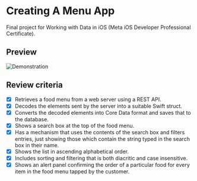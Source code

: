 # Creating A Menu App
Final project for Working with Data in iOS (Meta iOS Developer Professional Certificate).
## Preview
![Demonstration](https://user-images.githubusercontent.com/93353925/225434412-fb7384d0-4807-4be6-ac4b-edb609da2fd3.gif)
## Review criteria
- [x] Retrieves a food menu from a web server using a REST API.
- [x] Decodes the elements sent by the server into a suitable Swift struct.
- [x] Converts the decoded elements into Core Data format and saves that to the database.
- [x] Shows a search box at the top of the food menu.
- [x] Has a mechanism that uses the contents of the search box and filters entries, just showing those which contain the string typed in 
the search box in their name.
- [x] Shows the list in ascending alphabetical order.
- [x] Includes sorting and filtering that is both diacritic and case insensitive.
- [x] Shows an alert panel confirming the order of a particular food for every item in the food menu tapped by the customer.
